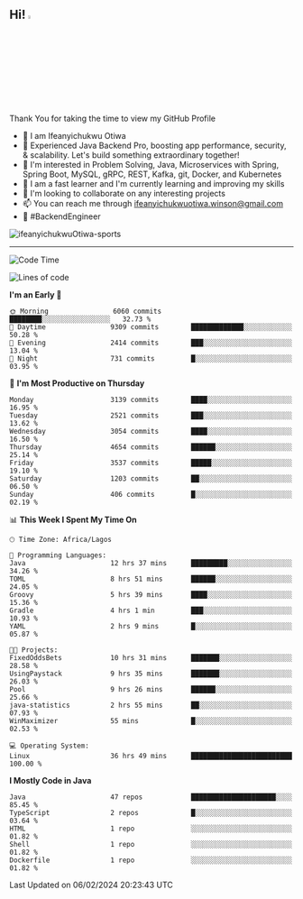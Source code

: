 <!-- BLOG-POST-LIST:START --><!-- BLOG-POST-LIST:END -->

## Hi! <img src="https://media.giphy.com/media/hvRJCLFzcasrR4ia7z/giphy.gif" width="4%"> 

Thank You for taking the time to view my GitHub Profile

- 👋 I am Ifeanyichukwu Otiwa
- 🚀 Experienced Java Backend Pro, boosting app performance, security, & scalability. Let's build something extraordinary together!
- 👀 I'm interested in Problem Solving, Java, Microservices with Spring, Spring Boot, MySQL, gRPC, REST, Kafka, git, Docker, and Kubernetes
- 🌱 I am a fast learner and I'm currently learning and improving my skills
- 💞️ I'm looking to collaborate on any interesting projects
- 📫 You can reach me through ifeanyichukwuotiwa.winson@gmail.com
- 🚀 #BackendEngineer

<p align="left" marginTop="10px"> <img src="https://komarev.com/ghpvc/?username=ifeanyichukwuOtiwa-sports&label=Profile%20views&color=0e75b6&style=for-the-badge" alt="ifeanyichukwuOtiwa-sports" /> </p>

***

<!--START_SECTION:waka-->
![Code Time](http://img.shields.io/badge/Code%20Time-2%2C218%20hrs%209%20mins-blue)

![Lines of code](https://img.shields.io/badge/From%20Hello%20World%20I%27ve%20Written-5.3%20million%20lines%20of%20code-blue)

**I'm an Early 🐤** 

```text
🌞 Morning                6060 commits        ████████░░░░░░░░░░░░░░░░░   32.73 % 
🌆 Daytime                9309 commits        █████████████░░░░░░░░░░░░   50.28 % 
🌃 Evening                2414 commits        ███░░░░░░░░░░░░░░░░░░░░░░   13.04 % 
🌙 Night                  731 commits         █░░░░░░░░░░░░░░░░░░░░░░░░   03.95 % 
```
📅 **I'm Most Productive on Thursday** 

```text
Monday                   3139 commits        ████░░░░░░░░░░░░░░░░░░░░░   16.95 % 
Tuesday                  2521 commits        ███░░░░░░░░░░░░░░░░░░░░░░   13.62 % 
Wednesday                3054 commits        ████░░░░░░░░░░░░░░░░░░░░░   16.50 % 
Thursday                 4654 commits        ██████░░░░░░░░░░░░░░░░░░░   25.14 % 
Friday                   3537 commits        █████░░░░░░░░░░░░░░░░░░░░   19.10 % 
Saturday                 1203 commits        ██░░░░░░░░░░░░░░░░░░░░░░░   06.50 % 
Sunday                   406 commits         █░░░░░░░░░░░░░░░░░░░░░░░░   02.19 % 
```


📊 **This Week I Spent My Time On** 

```text
🕑︎ Time Zone: Africa/Lagos

💬 Programming Languages: 
Java                     12 hrs 37 mins      █████████░░░░░░░░░░░░░░░░   34.26 % 
TOML                     8 hrs 51 mins       ██████░░░░░░░░░░░░░░░░░░░   24.05 % 
Groovy                   5 hrs 39 mins       ████░░░░░░░░░░░░░░░░░░░░░   15.36 % 
Gradle                   4 hrs 1 min         ███░░░░░░░░░░░░░░░░░░░░░░   10.93 % 
YAML                     2 hrs 9 mins        █░░░░░░░░░░░░░░░░░░░░░░░░   05.87 % 

🐱‍💻 Projects: 
FixedOddsBets            10 hrs 31 mins      ███████░░░░░░░░░░░░░░░░░░   28.58 % 
UsingPaystack            9 hrs 35 mins       ███████░░░░░░░░░░░░░░░░░░   26.03 % 
Pool                     9 hrs 26 mins       ██████░░░░░░░░░░░░░░░░░░░   25.66 % 
java-statistics          2 hrs 55 mins       ██░░░░░░░░░░░░░░░░░░░░░░░   07.93 % 
WinMaximizer             55 mins             █░░░░░░░░░░░░░░░░░░░░░░░░   02.53 % 

💻 Operating System: 
Linux                    36 hrs 49 mins      █████████████████████████   100.00 % 
```

**I Mostly Code in Java** 

```text
Java                     47 repos            █████████████████████░░░░   85.45 % 
TypeScript               2 repos             █░░░░░░░░░░░░░░░░░░░░░░░░   03.64 % 
HTML                     1 repo              ░░░░░░░░░░░░░░░░░░░░░░░░░   01.82 % 
Shell                    1 repo              ░░░░░░░░░░░░░░░░░░░░░░░░░   01.82 % 
Dockerfile               1 repo              ░░░░░░░░░░░░░░░░░░░░░░░░░   01.82 % 
```




 Last Updated on 06/02/2024 20:23:43 UTC
<!--END_SECTION:waka-->

<!--
<p align="center">
![trophy](https://github-profile-trophy.vercel.app/?username=ifeanyichukwuOtiwa-sports&theme=onedark) (https://github.com/ryo-ma/github-profile-trophy)
</p>
-->

<!---
ifeanyi-otiwa/ifeanyi-otiwa is a ✨ special ✨ repository because its `README.md` (this file) appears on your GitHub profile.
You can click the Preview link to take a look at your changes.
--->
